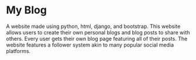 # My Blog

A website made using python, html, django, and bootstrap. This website allows users to create their own personal blogs and blog posts to share with others.
Every user gets their own blog page featuring all of their posts. The website features a follower system akin to many popular social media platforms.
